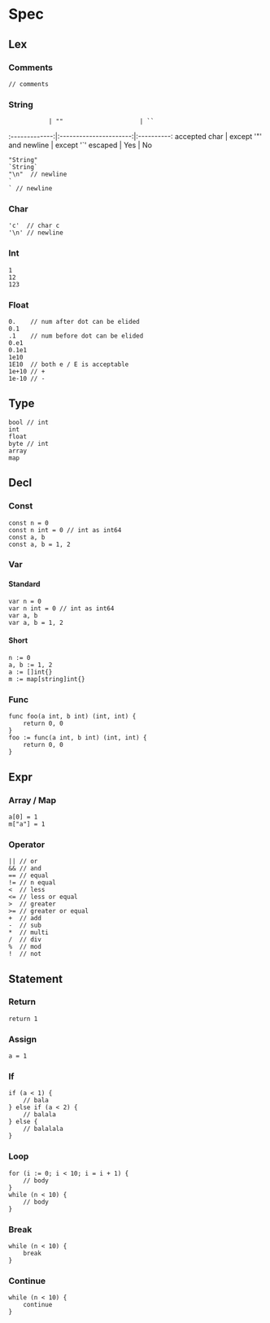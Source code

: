 # Spec

## Lex

### Comments

    // comments

### String

               | ""                     | ``
:-------------:|:----------------------:|:----------:
accepted char  | except '"' and newline | except '`'
escaped        | Yes                    | No

    "String"
    `String`
    "\n"  // newline
    `
    ` // newline

### Char

    'c'  // char c
    '\n' // newline

### Int

    1
    12
    123

### Float

    0.    // num after dot can be elided
    0.1
    .1    // num before dot can be elided
    0.e1
    0.1e1
    1e10
    1E10  // both e / E is acceptable
    1e+10 // +
    1e-10 // -

## Type

    bool // int
    int
    float
    byte // int
    array
    map

## Decl

### Const

    const n = 0
    const n int = 0 // int as int64
    const a, b
    const a, b = 1, 2

### Var

#### Standard

    var n = 0
    var n int = 0 // int as int64
    var a, b
    var a, b = 1, 2

#### Short

    n := 0
    a, b := 1, 2
    a := []int{}
    m := map[string]int{}

### Func

    func foo(a int, b int) (int, int) {
        return 0, 0
    }
    foo := func(a int, b int) (int, int) {
        return 0, 0
    }

## Expr

### Array / Map

    a[0] = 1
    m["a"] = 1

### Operator

    || // or
    && // and
    == // equal
    != // n equal
    <  // less
    <= // less or equal
    >  // greater
    >= // greater or equal
    +  // add
    -  // sub
    *  // multi
    /  // div
    %  // mod
    !  // not

## Statement

### Return

    return 1

### Assign

    a = 1

### If

    if (a < 1) {
        // bala
    } else if (a < 2) {
        // balala
    } else {
        // balalala
    }

### Loop

    for (i := 0; i < 10; i = i + 1) {
        // body
    }
    while (n < 10) {
        // body
    }

### Break

    while (n < 10) {
        break
    }

### Continue

    while (n < 10) {
        continue
    }

